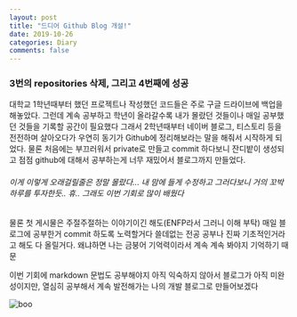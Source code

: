 ```yaml
---
layout: post
title: "드디어 Github Blog 개설!"
date: 2019-10-26
categories: Diary
comments: false
---
```

### 3번의 repositories 삭제, 그리고 4번째에 성공

대학교 1학년때부터 했던 프로젝트나 작성했던 코드들은 주로 구글 드라이브에 백업을 해놓았다.
그런데 계속 공부하고 학년이 올라갈수록 내가 몰랐던 것들이나 매일 공부했던 것들을 기록할 공간이 필요했다
그래서 2학년때부터 네이버 블로그, 티스토리 등을 전전하며 살아오다가 우연히 동기가 Github에 정리해보라는 말을 해줘서 시작하게 되었다.
물론 처음에는 부끄러워서 private로 만들고 commit 하다보니 잔디밭이 생성되고 점점 github에 대해서 공부하는게 너무 재밌어서 블로그까지 만들었다.
###### 이게 이렇게 오래걸릴줄은 정말 몰랐다... 내 맘에 들게 수정하고 그러다보니 거의 꼬박 하루를 투자한듯.. 휴.. 그래도 이번 기회로 많이 배웠다

물론 첫 게시물은 주절주절하는 이야기이긴 해도(ENFP라서 그러니 이해 부탁) 매일 블로그에 공부한거 commit 하도록 노력할거다
쓸데없는 전공 공부나 진짜 기초적인거라고 해도 다 올릴거다.
왜냐하면 나는 금붕어 기억력이라서 계속 계속 봐야지 기억하기 때문

이번 기회에 markdown 문법도 공부해야지
아직 익숙하지 않아서 블로그가 아직 미완성이지만, 열심히 공부해서 계속 발전해가는 나의 개발 블로그로 만들어보겠다

![boo](https://user-images.githubusercontent.com/56791347/67597408-0f030a00-f7a6-11e9-82bb-fd7714ea88cc.png)
